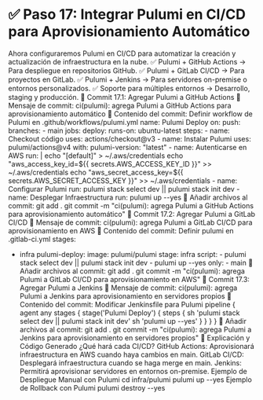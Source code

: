 # ✅ Paso 17: Integrar Pulumi en CI/CD para Aprovisionamiento Automático

Ahora configuraremos Pulumi en CI/CD para automatizar la creación y actualización de infraestructura en la nube.
✅ Pulumi + GitHub Actions → Para despliegue en repositorios GitHub.
✅ Pulumi + GitLab CI/CD → Para proyectos en GitLab.
✅ Pulumi + Jenkins → Para servidores on-premise o entornos personalizados.
✅ Soporte para múltiples entornos → Desarrollo, staging y producción.
📌 Commit 17.1: Agregar Pulumi a GitHub Actions
🔹 Mensaje de commit:
ci(pulumi): agrega Pulumi a GitHub Actions para aprovisionamiento automático
🔹 Contenido del commit:
Definir workflow de Pulumi en .github/workflows/pulumi.yml
name: Pulumi Deploy
on:
push:
branches: - main
jobs:
deploy:
runs-on: ubuntu-latest
    steps:
      - name: Checkout código
        uses: actions/checkout@v3
      - name: Instalar Pulumi
        uses: pulumi/actions@v4
        with:
          pulumi-version: "latest"
      - name: Autenticarse en AWS
        run: |
          echo "[default]" > ~/.aws/credentials
          echo "aws_access_key_id=${{ secrets.AWS_ACCESS_KEY_ID }}" >> ~/.aws/credentials
          echo "aws_secret_access_key=${{ secrets.AWS_SECRET_ACCESS_KEY }}" >> ~/.aws/credentials
      - name: Configurar Pulumi
        run: pulumi stack select dev || pulumi stack init dev
      - name: Desplegar Infraestructura
        run: pulumi up --yes
🔹 Añadir archivos al commit:
git add .
git commit -m "ci(pulumi): agrega Pulumi a GitHub Actions para aprovisionamiento automático"
📌 Commit 17.2: Agregar Pulumi a GitLab CI/CD
🔹 Mensaje de commit:
ci(pulumi): agrega Pulumi a GitLab CI/CD para aprovisionamiento en AWS
🔹 Contenido del commit:
Definir pulumi en .gitlab-ci.yml
stages:
- infra
pulumi-deploy:
image: pulumi/pulumi
stage: infra
script: - pulumi stack select dev || pulumi stack init dev - pulumi up --yes
only: - main
🔹 Añadir archivos al commit:
git add .
git commit -m "ci(pulumi): agrega Pulumi a GitLab CI/CD para aprovisionamiento en AWS"
📌 Commit 17.3: Agregar Pulumi a Jenkins
🔹 Mensaje de commit:
ci(pulumi): agrega Pulumi a Jenkins para aprovisionamiento en servidores propios
🔹 Contenido del commit:
Modificar Jenkinsfile para Pulumi
pipeline {
agent any
    stages {
        stage('Pulumi Deploy') {
            steps {
                sh 'pulumi stack select dev || pulumi stack init dev'
                sh 'pulumi up --yes'
            }
        }
    }
}
🔹 Añadir archivos al commit:
git add .
git commit -m "ci(pulumi): agrega Pulumi a Jenkins para aprovisionamiento en servidores propios"
📝 Explicación y Código Generado
¿Qué hará cada CI/CD?
    GitHub Actions: Aprovisionará infraestructura en AWS cuando haya cambios en main.
    GitLab CI/CD: Desplegará infraestructura cuando se haga merge en main.
    Jenkins: Permitirá aprovisionar servidores en entornos on-premise.
Ejemplo de Despliegue Manual con Pulumi
cd infra/pulumi
pulumi up --yes
Ejemplo de Rollback con Pulumi
pulumi destroy --yes
